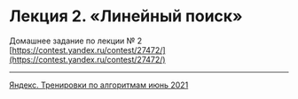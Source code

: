 # Лекция 2. «Линейный поиск»

Домашнее задание по лекции № 2 [https://contest.yandex.ru/contest/27472/](https://contest.yandex.ru/contest/27472/)

--- 

[Яндекс. Тренировки по алгоритмам июнь 2021](https://yandex.ru/yaintern/algorithm-training_1)

